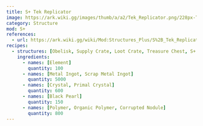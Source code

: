 ```yaml
---
title: S+ Tek Replicator
image: https://ark.wiki.gg/images/thumb/a/a2/Tek_Replicator.png/228px-Tek_Replicator.png
category: Structure
mod: S+
references:
  - url: https://ark.wiki.gg/wiki/Mod:Structures_Plus/S%2B_Tek_Replicator
recipes: 
  - structures: [Obelisk, Supply Crate, Loot Crate, Treasure Chest, S+ Tek Replicator]
    ingredients: 
      - names: [Element]
        quantity: 100
      - names: [Metal Ingot, Scrap Metal Ingot]
        quantity: 5000
      - names: [Crystal, Primal Crystal]
        quantity: 600      
      - names: [Black Pearl]
        quantity: 150    
      - names: [Polymer, Organic Polymer, Corrupted Nodule]
        quantity: 800        
---
```


